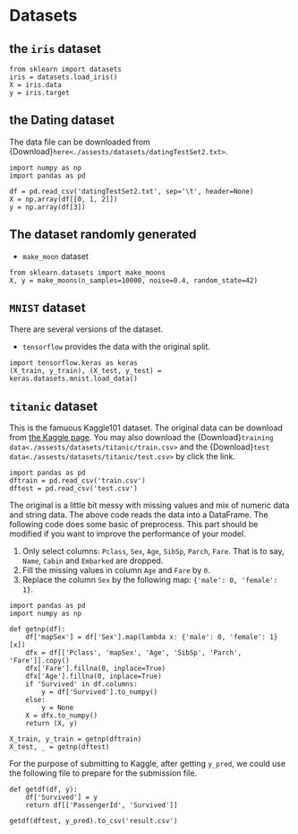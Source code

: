 # Datasets

## the `iris` dataset

```{code-block} python
from sklearn import datasets
iris = datasets.load_iris()
X = iris.data
y = iris.target
```


## the Dating dataset
The data file can be downloaded from {Download}`here<./assests/datasets/datingTestSet2.txt>`. 

```{code-block} python
import numpy as np
import pandas as pd

df = pd.read_csv('datingTestSet2.txt', sep='\t', header=None)
X = np.array(df[[0, 1, 2]])
y = np.array(df[3])
```



## The dataset randomly generated

- `make_moon` dataset
```{code-block} python
from sklearn.datasets import make_moons
X, y = make_moons(n_samples=10000, noise=0.4, random_state=42)
```



## `MNIST` dataset

There are several versions of the dataset. 

- `tensorflow` provides the data with the original split.
```{code-block} python
import tensorflow.keras as keras
(X_train, y_train), (X_test, y_test) = keras.datasets.mnist.load_data()
```




## `titanic` dataset
This is the famuous Kaggle101 dataset. The original data can be download from [the Kaggle page](https://www.kaggle.com/competitions/titanic/data). You may also download the {Download}`training data<./assests/datasets/titanic/train.csv>` and the {Download}`test data<./assests/datasets/titanic/test.csv>` by click the link.


```{code-block} python
import pandas as pd
dftrain = pd.read_csv('train.csv')
dftest = pd.read_csv('test.csv')
```


The original is a little bit messy with missing values and mix of numeric data and string data. The above code reads the data into a DataFrame. The following code does some basic of preprocess. This part should be modified if you want to improve the performance of your model.

1. Only select columns: `Pclass`, `Sex`, `Age`, `SibSp`, `Parch`, `Fare`. That is to say, `Name`, `Cabin` and `Embarked` are dropped.
2. Fill the missing values in column `Age` and `Fare` by `0`.
3. Replace the column `Sex` by the following map: `{'male': 0, 'female': 1}`.


```{code-block} python
import pandas as pd
import numpy as np

def getnp(df):
    df['mapSex'] = df['Sex'].map(lambda x: {'male': 0, 'female': 1}[x])
    dfx = df[['Pclass', 'mapSex', 'Age', 'SibSp', 'Parch', 'Fare']].copy()
    dfx['Fare'].fillna(0, inplace=True)
    dfx['Age'].fillna(0, inplace=True)
    if 'Survived' in df.columns:
        y = df['Survived'].to_numpy()
    else:
        y = None
    X = dfx.to_numpy()
    return (X, y)

X_train, y_train = getnp(dftrain)
X_test, _ = getnp(dftest)
```

For the purpose of submitting to Kaggle, after getting `y_pred`, we could use the following file to prepare for the submission file.


```{code-block} python 
def getdf(df, y):
    df['Survived'] = y
    return df[['PassengerId', 'Survived']]

getdf(dftest, y_pred).to_csv('result.csv')
```
